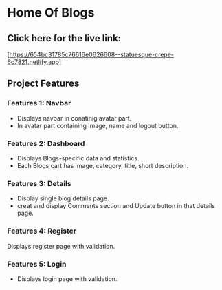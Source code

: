 # Home Of Blogs

## Click here for the live link:
[https://654bc31785c76616e0626608--statuesque-crepe-6c7821.netlify.app]


## Project Features

### Features 1: Navbar

- Displays navbar in conatinig avatar part.
- In avatar part containing Image, name and logout button.

### Features 2: Dashboard

- Displays Blogs-specific data and statistics.
- Each Blogs cart has image, category, title, short description.

### Features 3: Details

- Display single blog details page.
- creat and display Comments section and Update button in that details page.

### Features 4: Register

Displays register page with validation.

### Features 5: Login

- Displays login page with validation.
